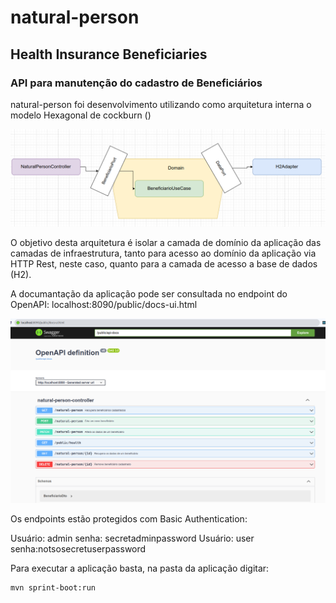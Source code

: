 # natural-person
## Health Insurance Beneficiaries

### API para manutenção do cadastro de Beneficiários

natural-person foi desenvolvimento utilizando como arquitetura interna o modelo Hexagonal de cockburn ()

![beneficiario-hexagonal.png](https://github.com/helsonsant/natural-person/blob/8fa5be84639445b85e5be2afe04a832d5c9b0c26/beneficiario-hexagonal.png)

O objetivo desta arquitetura é isolar a camada de domínio da aplicação das camadas de infraestrutura, tanto para acesso
ao domínio da aplicação via HTTP Rest, neste caso, quanto para a camada de acesso a base de dados (H2).

A documantação da aplicação pode ser consultada no endpoint do OpenAPI:  localhost:8090/public/docs-ui.html

![beneficiario-swagger.png](https://github.com/helsonsant/natural-person/blob/353e7e62f8de5990ebf975c299300485ba91069a/beneficiario-swagger.png)



Os endpoints estão protegidos com Basic Authentication:

Usuário: admin senha: secretadminpassword
Usuário: user  senha:notsosecretuserpassword

Para executar a aplicação basta, na pasta da aplicação digitar:

    mvn sprint-boot:run

